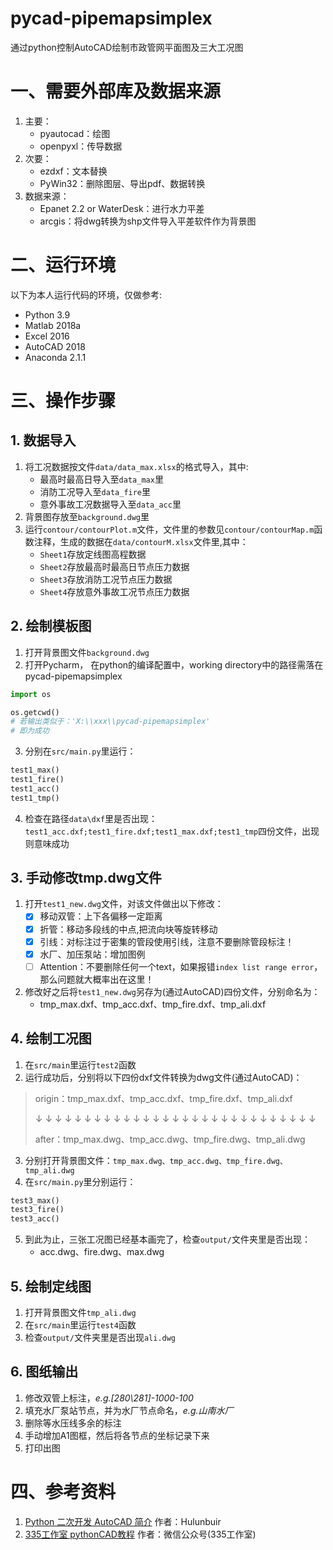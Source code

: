 # pycad-pipemapsimplex

通过python控制AutoCAD绘制市政管网平面图及三大工况图

# 一、需要外部库及数据来源

1. 主要：
    - pyautocad：绘图
    - openpyxl：传导数据
2. 次要：
    - ezdxf：文本替换
    - PyWin32：删除图层、导出pdf、数据转换
3. 数据来源：
    - Epanet 2.2 or WaterDesk：进行水力平差
    - arcgis：将dwg转换为shp文件导入平差软件作为背景图

# 二、运行环境

以下为本人运行代码的环境，仅做参考:

- Python 3.9
- Matlab 2018a
- Excel 2016
- AutoCAD 2018
- Anaconda 2.1.1

# 三、操作步骤

## 1. 数据导入

1. 将工况数据按文件`data/data_max.xlsx`的格式导入，其中:
    - 最高时最高日导入至`data_max`里
    - 消防工况导入至`data_fire`里
    - 意外事故工况数据导入至`data_acc`里
2. 背景图存放至`background.dwg`里
3. 运行`contour/contourPlot.m`文件，文件里的参数见`contour/contourMap.m`函数注释，生成的数据在`data/contourM.xlsx`文件里,其中：
    - `Sheet1`存放定线图高程数据
    - `Sheet2`存放最高时最高日节点压力数据
    - `Sheet3`存放消防工况节点压力数据
    - `Sheet4`存放意外事故工况节点压力数据

## 2. 绘制模板图

1. 打开背景图文件`background.dwg`
2. 打开Pycharm， 在python的编译配置中，working directory中的路径需落在pycad-pipemapsimplex

```python
import os

os.getcwd()
# 若输出类似于：'X:\\xxx\\pycad-pipemapsimplex'
# 即为成功
```

3. 分别在`src/main.py`里运行：

```python
test1_max()
test1_fire()
test1_acc()
test1_tmp()
```

4. 检查在路径`data\dxf`里是否出现：
   `test1_acc.dxf;test1_fire.dxf;test1_max.dxf;test1_tmp`四份文件，出现则意味成功

## 3. 手动修改tmp.dwg文件

1. 打开`test1_new.dwg`文件，对该文件做出以下修改：
    - [x] 移动双管：上下各偏移一定距离
    - [x] 折管：移动多段线的中点,把流向块等旋转移动
    - [x] 引线：对标注过于密集的管段使用引线，注意不要删除管段标注！
    - [x] 水厂、加压泵站：增加图例
    - [ ] Attention：不要删除任何一个text，如果报错`index list range error`，那么问题就大概率出在这里！
2. 修改好之后将`test1_new.dwg`另存为(通过AutoCAD)四份文件，分别命名为：
    - tmp_max.dxf、tmp_acc.dxf、tmp_fire.dxf、tmp_ali.dxf

## 4. 绘制工况图

1. 在`src/main`里运行`test2`函数
2. 运行成功后，分别将以下四份dxf文件转换为dwg文件(通过AutoCAD)：

> origin：tmp_max.dxf、tmp_acc.dxf、tmp_fire.dxf、tmp_ali.dxf
>
> ↓ ↓ ↓ ↓ ↓ ↓ ↓ ↓ ↓ ↓ ↓ ↓ ↓ ↓ ↓ ↓ ↓ ↓ ↓ ↓ ↓ ↓ ↓ ↓ ↓ ↓ ↓ ↓ ↓
>
>  after：tmp_max.dwg、tmp_acc.dwg、tmp_fire.dwg、tmp_ali.dwg

3. 分别打开背景图文件：`tmp_max.dwg、tmp_acc.dwg、tmp_fire.dwg、tmp_ali.dwg`
4. 在`src/main.py`里分别运行：

```python
test3_max()
test3_fire()
test3_acc()
```

5. 到此为止，三张工况图已经基本画完了，检查`output/`文件夹里是否出现：
    - acc.dwg、fire.dwg、max.dwg

## 5. 绘制定线图

1. 打开背景图文件`tmp_ali.dwg`
2. 在`src/main`里运行`test4`函数
3. 检查`output/`文件夹里是否出现`ali.dwg`

## 6. 图纸输出

1. 修改双管上标注，*e.g.[280\281]-1000-100*
2. 填充水厂泵站节点，并为水厂节点命名，*e.g.山南水厂*
3. 删除等水压线多余的标注
4. 手动增加A1图框，然后将各节点的坐标记录下来
5. 打印出图

# 四、参考资料

1. [Python 二次开发 AutoCAD 简介](https://blog.csdn.net/hulunbuir/category_8525163.html) 作者：Hulunbuir
2. [335工作室 pythonCAD教程](https://mp.weixin.qq.com/mp/appmsgalbum?__biz=Mzg2ODUzNTIwMA==&action=getalbum&album_id=1881779461612765186&scene=173&from_msgid=2247486513&from_itemidx=1&count=3&nolastread=1#wechat_redirect)
   作者：微信公众号(335工作室)
